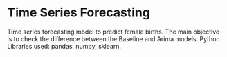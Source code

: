 # Time Series Forecasting
Time series forecasting model to predict female births.
The main objective is to check the difference between the Baseline and
Arima models.
Python Libraries used: pandas, numpy, sklearn.
